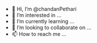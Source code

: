 - 👋 Hi, I’m @chandanPethari
- 👀 I’m interested in ...
- 🌱 I’m currently learning ...
- 💞️ I’m looking to collaborate on ...
- 📫 How to reach me ...

<!---
chandanPethari/chandanPethari is a ✨ special ✨ repository because its `README.md` (this file) appears on your GitHub profile.
You can click the Preview link to take a look at your changes.
--->
